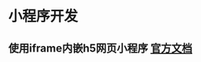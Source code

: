 # 小程序开发

## 使用iframe内嵌h5网页小程序  [官方文档](https://developers.weixin.qq.com/miniprogram/dev/component/web-view.html)

